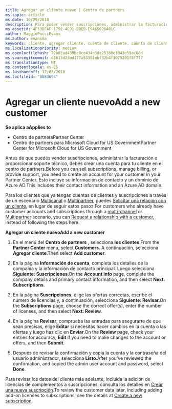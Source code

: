 ```yaml
---
title: Agregar un cliente nuevo | Centro de partners
ms.topic: article
ms.date: 10/29/2018
description: Para poder vender suscripciones, administrar la facturación o proporcionar soporte técnico, antes debes crear un registro de clientes en el Centro de partners. Esto incluye su información de contacto y un dominio de Azure AD.
ms.assetid: 4F53DFAF-1792-4E91-BBEB-E9A65026A81C
author: MaggiePucciEvans
ms.author: evansma
keywords: cliente, agregar cliente, cuenta de cliente, cuenta de cliente en el Centro de partners, clientes, agregar clientes, crear cuenta de cliente
ms.localizationpriority: medium
ms.openlocfilehash: 72b02ad430bc0ce434e3de25380ef043e59ac08d
ms.sourcegitcommit: d3613d23bd177a53381ebf32b4f1075201f8f7f7
ms.translationtype: MT
ms.contentlocale: es-ES
ms.lasthandoff: 12/05/2018
ms.locfileid: "8683694"
---
```

# <a name="add-a-new-customer"></a><span data-ttu-id="cfec2-105">Agregar un cliente nuevo</span><span class="sxs-lookup"><span data-stu-id="cfec2-105">Add a new customer</span></span>

**<span data-ttu-id="cfec2-106">Se aplica a</span><span class="sxs-lookup"><span data-stu-id="cfec2-106">Applies to</span></span>**

-  <span data-ttu-id="cfec2-107">Centro de partners</span><span class="sxs-lookup"><span data-stu-id="cfec2-107">Partner Center</span></span>
-  <span data-ttu-id="cfec2-108">Centro de partners para Microsoft Cloud for US Government</span><span class="sxs-lookup"><span data-stu-id="cfec2-108">Partner Center for Microsoft Cloud for US Government</span></span>



<span data-ttu-id="cfec2-109">Antes de que puedes vender suscripciones, administrar la facturación o proporcionar soporte técnico, debes crear una cuenta para tu cliente en el centro de partners.</span><span class="sxs-lookup"><span data-stu-id="cfec2-109">Before you can sell subscriptions, manage billing, or provide support, you need to create an account for your customer in your Partner  Center.</span></span> <span data-ttu-id="cfec2-110">Esto incluye su información de contacto y un dominio de Azure AD.</span><span class="sxs-lookup"><span data-stu-id="cfec2-110">This includes their contact information and an Azure AD domain.</span></span>

<span data-ttu-id="cfec2-111">Para los clientes que ya tengan cuentas de clientes y suscripciones a través de un escenario [Multicanal](multichannel.md) o [Multipartner](multipartner.md), puedes [Solicitar una relación con un cliente](request-a-relationship-with-a-customer.md), en lugar de seguir estos pasos.</span><span class="sxs-lookup"><span data-stu-id="cfec2-111">For customers who already have customer accounts and subscriptions through a [multi-channel](multichannel.md) or [Multipartner](multipartner.md) scenario, you can [Request a relationship with a customer](request-a-relationship-with-a-customer.md), instead of following the steps here.</span></span>

**<span data-ttu-id="cfec2-112">Agregar un cliente nuevo</span><span class="sxs-lookup"><span data-stu-id="cfec2-112">Add a new customer</span></span>**

1.  <span data-ttu-id="cfec2-113">En el menú del **Centro de partners** , selecciona **los clientes**.</span><span class="sxs-lookup"><span data-stu-id="cfec2-113">From the **Partner Center** menu, select **Customers**.</span></span> <span data-ttu-id="cfec2-114">A continuación, selecciona **Agregar cliente**.</span><span class="sxs-lookup"><span data-stu-id="cfec2-114">Then select **Add customer**.</span></span>

2.  <span data-ttu-id="cfec2-115">En la página **Información de cuenta**, completa los detalles de la compañía y la información de contacto principal. Luego selecciona **Siguiente: Suscripciones**.</span><span class="sxs-lookup"><span data-stu-id="cfec2-115">On the **Account info** page, complete the company details and primary contact information, and then select **Next: Subscriptions**.</span></span>

3.  <span data-ttu-id="cfec2-116">En la página **Suscripciones**, elige las ofertas correctas, escribe el número de licencias y, a continuación, selecciona **Siguiente: Revisar**.</span><span class="sxs-lookup"><span data-stu-id="cfec2-116">On the **Subscriptions** page, choose the correct offer(s), enter the number of licenses, and then select **Next: Review**.</span></span>

4.  <span data-ttu-id="cfec2-117">En la página **Revisar**, comprueba las entradas para asegurarte de que sean precisas, elige **Editar** si necesitas hacer cambios en la cuenta o las ofertas y luego haz clic en **Enviar**.</span><span class="sxs-lookup"><span data-stu-id="cfec2-117">On the **Review** page, check your entries for accuracy, **Edit** if you need to make changes to the account or offers, and then **Submit**.</span></span>

5.  <span data-ttu-id="cfec2-118">Después de revisar la confirmación y copia la cuenta y la contraseña del usuario administrador, selecciona **Listo**.</span><span class="sxs-lookup"><span data-stu-id="cfec2-118">After you’ve reviewed the confirmation, and copied the admin user account and password, select **Done**.</span></span>

<span data-ttu-id="cfec2-119">Para revisar los datos del cliente más adelante, incluida la adición de licencias de complementos a suscripciones, consulta los detalles en [Crear una nueva suscripción](create-a-new-subscription.md).</span><span class="sxs-lookup"><span data-stu-id="cfec2-119">To review the customer data later, including adding add-on licenses to subscriptions, see the details at [Create a new subscription](create-a-new-subscription.md).</span></span>

 

 



